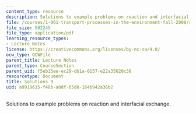 ```yaml
---
content_type: resource
description: Solutions to example problems on reaction and interfacial exchange.
file: /courses/1-061-transport-processes-in-the-environment-fall-2008/a9919615f48ba0df05d8164b942a36b2_solutions9.pdf
file_size: 582245
file_type: application/pdf
learning_resource_types:
- Lecture Notes
license: https://creativecommons.org/licenses/by-nc-sa/4.0/
ocw_type: OCWFile
parent_title: Lecture Notes
parent_type: CourseSection
parent_uid: f5eb15ee-ec29-db1a-0157-e22a35620c38
resourcetype: Document
title: Solutions 9
uid: a9919615-f48b-a0df-05d8-164b942a36b2
---
```

Solutions to example problems on reaction and interfacial exchange.